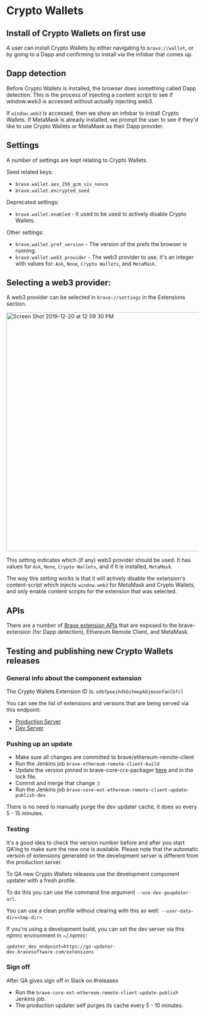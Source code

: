 # Crypto Wallets

## Install of Crypto Wallets on first use

A user can install Crypto Wallets by either navigating to `brave://wallet`, or by going to a Dapp and confirming to install via the infobar that comes up.

## Dapp detection

Before Crypto Wallets is installed, the browser does something called Dapp detection.
This is the process of injecting a content script to see if window.web3 is accessed without actually injecting web3.

If `window.web3` is accessed, then we show an infobar to install Crypto Wallets.  If MetaMask is already installed, we prompt the user to see if they'd like to use Crypto Wallets or MetaMask as their Dapp provider.


## Settings

A number of settings are kept relating to Crypto Wallets.

Seed related keys: 
- `brave.wallet.aes_256_gcm_siv_nonce`
- `brave.wallet.encrypted_seed`

Deprecated settings:
- `brave.wallet.enabled` - It used to be used to actively disable Crypto Wallets.

Other settings:
- `brave.wallet.pref_version` - The version of the prefs the browser is running.
- `brave.wallet.web3_provider` - The web3 provider to use, it's an integer with values for: `Ask`, `None`, `Crypto Wallets`, and `MetaMask`.


## Selecting a web3 provider:

A web3 provider can be selected in `brave://settings` in the Extensions section.


<img width="626" alt="Screen Shot 2019-12-20 at 12 09 30 PM" src="https://user-images.githubusercontent.com/831718/71272482-9b9ef400-2321-11ea-8472-0e18e5c3cca9.png">

This setting indicates which (if any) web3 provider should be used. It has values for `Ask`, `None`, `Crypto Wallets`, and if it is installed, `MetaMask`.

The way this setting works is that it will actively disable the extension's content-script which injects `window.web3` for MetaMask and Crypto Wallets, and only enable content scripts for the extension that was selected.

## APIs

There are a number of [Brave extension APIs](https://github.com/brave/brave-core/blob/master/common/extensions/api/brave_wallet.json) that are exposed to the brave-extension (for Dapp detection), Ethereum Remote Client, and MetaMask.


## Testing and publishing new Crypto Wallets releases


### General info about the component extension

The Crypto Wallets Extension ID is: `odbfpeeihdkbihmopkbjmoonfanlbfcl`

You can see the list of extensions and versions that are being served via this endpoint:

- [Production Server](https://go-updater-dev.bravesoftware.com/extensions/test)
- [Dev Server](https://go-updater.brave.com/extensions/test)


### Pushing up an update

- Make sure all changes are committed to brave/ethereum-remote-client
- Run the Jenkins job `brave-ethereum-remote-client-build`
- Update the version pinned in brave-core-crx-packager [here](https://github.com/brave/brave-core-crx-packager/blob/master/package.json#L11) and in the lock file. 
- Commit and merge that change :)
- Run the Jenkins job `brave-core-ext-ethereum-remote-client-update-publish-dev`

There is no need to manually purge the dev updater cache, it does so every 5 - 15 minutes. 

### Testing

It's a good idea to check the version number before and after you start QA'ing to make sure the new one is available. 
Please note that the automatic version of extensions generated on the development server is different from the production server. 

To QA new Crypto Wallets releases use the development component updater with a fresh profile.  

To do this you can use the command line argument `--use-dev-goupdater-url`.

You can use a clean profile without clearing with this as well: `--user-data-dir=<tmp-dir>`.

If you're using a development build, you can set the dev server via this npmrc environment in ~/.npmrc:

`updater_dev_endpoint=https://go-updater-dev.bravesoftware.com/extensions` 

### Sign off

After QA gives sign off in Slack on #releases

- Run the `brave-core-ext-ethereum-remote-client-update-publish` Jenkins job.
- The production updater self purges its cache every 5 - 10 minutes.

